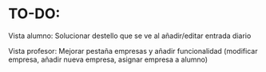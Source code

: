 # TO-DO:
Vista alumno: Solucionar destello que se ve al 
añadir/editar entrada diario

Vista profesor: Mejorar pestaña empresas y 
añadir funcionalidad (modificar empresa, añadir nueva empresa, 
asignar empresa a alumno)

